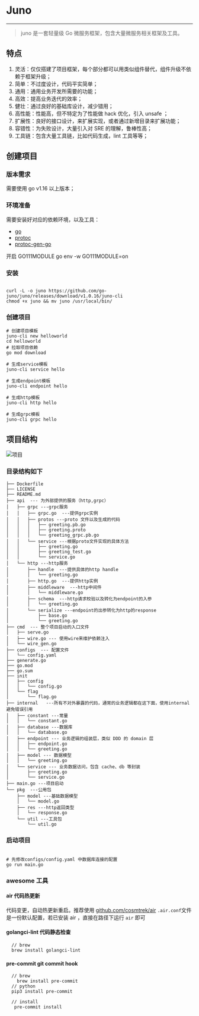 # Juno

---

> juno 是一套轻量级 Go 微服务框架，包含大量微服务相关框架及工具。

## 特点

1. 灵活：仅仅搭建了项目框架，每个部分都可以用类似组件替代，组件升级不依赖于框架升级；
1. 简单：不过度设计，代码平实简单；
1. 通用：通用业务开发所需要的功能；
1. 高效：提高业务迭代的效率；
1. 健壮：通过良好的基础库设计，减少错用；
1. 高性能：性能高，但不特定为了性能做 hack 优化，引入 unsafe ；
1. 扩展性：良好的接口设计，来扩展实现，或者通过新增目录来扩展功能；
1. 容错性：为失败设计，大量引入对 SRE 的理解，鲁棒性高；
1. 工具链：包含大量工具链，比如代码生成，lint 工具等等；

## 创建项目

### 版本需求

需要使用 go v1.16 以上版本；

### 环境准备

需要安装好对应的依赖环境，以及工具：

- [go](https://golang.org/dl/)
- [protoc](https://github.com/protocolbuffers/protobuf)
- [protoc-gen-go](https://github.com/protocolbuffers/protobuf-go)

开启 GO111MODULE
go env -w GO111MODULE=on

### 安装

```

curl -L -o juno https://github.com/go-juno/juno/releases/download/v1.0.16/juno-cli
chmod +x juno && mv juno /usr/local/bin/

```

### 创建项目

```
# 创建项目模板
juno-cli new helloworld
cd helloworld
# 拉取项目依赖
go mod download

# 生成service模板
juno-cli service hello

# 生成endpoint模板
juno-cli endpoint hello

# 生成http模板
juno-cli http hello

# 生成grpc模板
juno-cli grpc hello

```

## 项目结构

![项目](http://ihs.joker.org.cn/img/20210705115702.png)

### 目录结构如下

```
├── Dockerfile
├── LICENSE
├── README.md
├── api  --- 为外部提供的服务（http,grpc）
│   ├── grpc ---grpc服务
│   │   ├── grpc.go  ---提供grpc实例
│   │   ├── protos ---proto 文件以及生成的代码
│   │   │   ├── greeting.pb.go
│   │   │   ├── greeting.proto
│   │   │   └── greeting_grpc.pb.go
│   │   └── service ---根据proto文件实现的具体方法
│   │       ├── greeting.go
│   │       ├── greeting_test.go
│   │       └── service.go
│   └── http ---http服务
│       ├── handle  ---提供具体的http handle
│       │   └── greeting.go
│       ├── http.go  ---提供http实例
│       ├── middleware  ---http中间件
│       │   └── middleware.go
│       ├── schema  ---http请求校验以及转化为endpoint的入参
│       │   └── greeting.go
│       └── serialize ---endpoint的出参转化为http的response
│           ├── base.go
│           └── greeting.go
├── cmd  --- 整个项目启动的入口文件
│   ├── serve.go
│   ├── wire.go --- 使用wire来维护依赖注入
│   └── wire_gen.go
├── configs  --- 配置文件
│   └── config.yaml
├── generate.go
├── go.mod
├── go.sum
├── init
│   ├── config
│   │   └── config.go
│   └── flag
│       └── flag.go
├── internal   ---所有不对外暴露的代码，通常的业务逻辑都在这下面，使用internal避免错误引用
│   ├── constant ---常量
│   │   └── constant.go
│   ├── database ---数据库
│   │   └── database.go
│   ├── endpoint --- 业务逻辑的组装层，类似 DDD 的 domain 层
│   │   ├── endpoint.go
│   │   └── greeting.go
│   ├── model --- 数据模型
│   │   └── greeting.go
│   └── service --- 业务数据访问，包含 cache、db 等封装
│       ├── greeting.go
│       └── service.go
├── main.go ---项目启动
└── pkg  ---公用包
    ├── model ---基础数据模型
    │   └── model.go
    ├── res ---http返回类型
    │   └── response.go
    └── util ---工具包
        └── util.go
```

### 启动项目

```

# 先修改configs/config.yaml 中数据库连接的配置
go run main.go

```

### awesome 工具

#### air 代码热更新

代码变更，自动热更新重启。推荐使用 [github.com/cosmtrek/air]([https://github.com/cosmtrek/air])
`.air.conf`文件是一份默认配置，若已安装 air ，直接在路径下运行 `air` 即可

#### golangci-lint 代码静态检查

```
  // brew
  brew install golangci-lint
```

#### pre-commit git commit hook

```
  // brew
    brew install pre-commit
  // python
  pip3 install pre-commit

  // install
   pre-commit install

```
